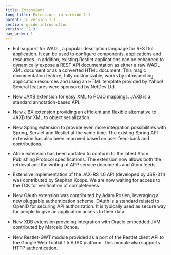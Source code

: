```yaml
---
title: Extensions
long-title: Extensions in version 1.1
parent: In version 1.1
section: guide-introduction
version: '2.3'
nav_order: 1
---
```

-   Full support for WADL, a popular description language for RESTful
    application. It can be used to configure components, applications
    and resources. In addition, existing Restlet applications can be
    enhanced to dynamically expose a REST API documentation as either a
    raw WADL XML document or as a converted HTML document. This magic
    documentation feature, fully customizable, works by introspecting
    application resources and using an HTML template provided by Yahoo!
    Several features were sponsored by NetDev Ltd.

-   New JAXB extension for easy XML to POJO mappings. JAXB is a standard
    annotation-based API.

-   New JiBX extension providing an efficient and flexible alternative
    to JAXB for XML to object serialization.

-   New Spring extension to provide even more integration possibilities
    with Spring, Servlet and Restlet at the same time. The existing
    Spring API extension has also been improved based on user feed-back
    and contributions.

-   Atom extension has been updated to conform to the latest Atom
    Publishing Protocol specifications. The extension now allows both
    the retrieval and the writing of APP service documents and Atom
    feeds.

-   Extensive implementation of the JAX-RS 1.0 API (developed by
    JSR-311) was contributed by Stephan Koops. We are now waiting for
    access to the TCK for verification of completeness.

-   New OAuth extension was contributed by Adam Rosien, leveraging a new
    pluggable authentication scheme. OAuth is a standard related to
    OpenID for securing API authorization. It is typically used as
    secure way for people to give an application access to their data.

-   New XDB extension providing integration with Oracle embedded JVM
    contributed by Marcelo Ochoa.

-   New Restlet-GWT module provided as a port of the Restlet client API
    to the Google Web Toolkit 1.5 AJAX platform. This module also
    supports HTTP authentication.
